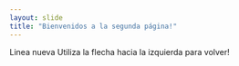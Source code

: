```yaml
---
layout: slide
title: "Bienvenidos a la segunda página!"
---
```

Linea nueva
Utiliza la flecha hacia la izquierda para volver!
